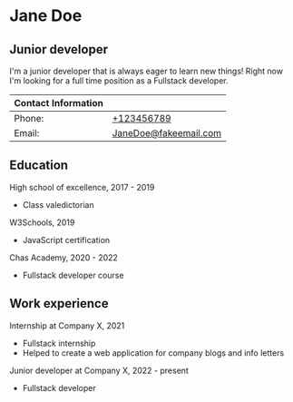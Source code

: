 # Jane Doe
## Junior developer

I'm a junior developer that is always eager to learn new things! Right now I'm looking for a full time position as a Fullstack developer. 

|Contact Information||
|---|---|
|Phone:|<a href="tel:+123456789">+123456789</a>|
|Email:|<a href="mailto:JaneDoe@fakeemail.com">JaneDoe@fakeemail.com</a>|

## Education
High school of excellence, 2017 - 2019
- Class valedictorian

W3Schools, 2019
- JavaScript certification

Chas Academy, 2020 - 2022
- Fullstack developer course

## Work experience
Internship at Company X, 2021
- Fullstack internship
- Helped to create a web application for company blogs and info letters

Junior developer at Company X, 2022 - present
- Fullstack developer

